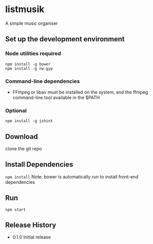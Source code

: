 listmusik
=========

A simple music organiser

## Set up the development environment
  
### Node utilities required
  ```
  npm install -g bower
  npm install -g nw-gyp
  ```
### Command-line dependencies
  - FFmpeg or libav must be installed on the system, and the ffmpeg command-line tool available in the $PATH
  
### Optional
  ```
  npm install -g jshint
  ```

## Download

  clone the git repo
  
## Install Dependencies

  ```npm install```
  Note: bower is automatically run to install front-end dependencies

## Run

  ```npm start```

## Release History

* 0.1.0 Initial release
